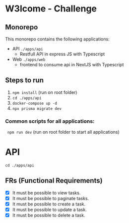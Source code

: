 # W3lcome - Challenge 

## Monorepo
This monorepo contains the following applications:
* API ``./apps/api``
    -  Restfull API in express JS with Typescript
* Web ``./apps/web`` 
    - frontend to consume api in NextJS with Typescript

## Steps to run
1. ``npm install`` (run on root folder) 
2. ``cd ./apps/api``
3. ``docker-compose up -d``
4. ``npx prisma migrate dev``

### Common scripts for all applications:

`` npm run dev`` (run on root folder to start all applications)

# API

```cd ./apps/api```

## FRs (Functional Requirements)

- [x]  It must be possible to view tasks.
- [x]  It must be possible to paginate tasks.
- [x]  It must be possible to create a task.
- [x]  It must be possible to update a task.
- [x]  It must be possible to delete a task.
